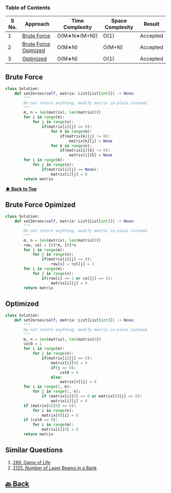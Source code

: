 ### Table of Contents

| S No. | Approach                                      | Time Complexity | Space Complexity | Result   |
| ----- | --------------------------------------------- | --------------- | ---------------- | -------- |
| 1     | [Brute Force](#Brute-Force)                   | O(M∗N∗(M+N))    | O(1)             | Accepted |
| 2     | [Brute Force Opimized](#Brute-Force-Opimized) | O(M∗N)          | O(M+N)           | Accepted |
| 3     | [Optimized](#Optimized)                         | O(M∗N)          | O(1)             | Accepted |

### <h2>Brute Force</h2>

```py
class Solution:
    def setZeroes(self, matrix: List[List[int]]) -> None:
        """
        Do not return anything, modify matrix in-place instead.
        """
        m, n = len(matrix), len(matrix[0])
        for i in range(m):
            for j in range(n):
                if(matrix[i][j] == 0):
                    for k in range(m):
                        if(matrix[k][j] != 0):
                            matrix[k][j] = None
                    for k in range(n):
                        if(matrix[i][k] != 0):
                            matrix[i][k] = None
        for i in range(m):
            for j in range(n):
                if(matrix[i][j] == None):
                    matrix[i][j] = 0
        return matrix
```

**[⬆ Back to Top](#table-of-contents)**

### <h2>Brute Force Opimized</h2>

```py
class Solution:
    def setZeroes(self, matrix: List[List[int]]) -> None:
        """
        Do not return anything, modify matrix in-place instead.
        """
        m, n = len(matrix), len(matrix[0])
        row, col = [0]*m, [0]*n
        for i in range(m):
            for j in range(n):
                if(matrix[i][j] == 0):
                    row[i] = col[j] = 1
        for i in range(m):
            for j in range(n):
                if(row[i] == 1 or col[j] == 1):
                    matrix[i][j] = 0
        return matrix
```

### <h2>Optimized</h2>

```py
class Solution:
    def setZeroes(self, matrix: List[List[int]]) -> None:
        """
        Do not return anything, modify matrix in-place instead.
        """
        m, n = len(matrix), len(matrix[0])
        col0 = 1
        for i in range(m):
            for j in range(n):
                if(matrix[i][j] == 0):
                    matrix[i][0] = 0
                    if(j == 0):
                        col0 = 0
                    else:
                        matrix[0][j] = 0
        for i in range(1, m):
            for j in range(1, n):
                if (matrix[i][0] == 0 or matrix[0][j] == 0):
                    matrix[i][j] = 0
        if (matrix[0][0] == 0):
            for i in range(n):
                matrix[0][i] = 0
        if (col0 == 0):
            for i in range(m):
                matrix[i][0] = 0
        return matrix
```

<h2>Similar Questions</h2>

1. <a href="https://leetcode.com/problems/game-of-life/description/">289. Game of Life</a>
2. <a href="https://leetcode.com/problems/number-of-laser-beams-in-a-bank/description/">2125. Number of Laser Beams in a Bank</a>

<h2><a href="https://github.com/sanjay9616/Striver-180/blob/master/README.md"> 🔙 Back</a></h2>
